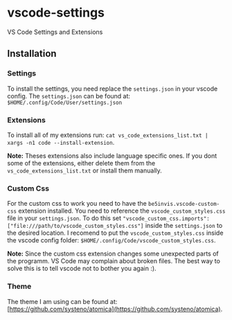 # vscode-settings
VS Code Settings and Extensions

## Installation

### Settings
To install the settings, you need replace the `settings.json` in your vscode config.
The `settings.json` can be found at: `$HOME/.config/Code/User/settings.json`


### Extensions

To install all of my extensions run: `cat vs_code_extensions_list.txt | xargs -n1 code --install-extension`.

**Note:** Theses extensions also include language specific ones. If you dont some of the extensions, either delete
them from the `vs_code_extensions_list.txt` or install them manually.

### Custom Css

For the custom css to work you need to have the `be5invis.vscode-custom-css` extension installed.
You need to reference the `vscode_custom_styles.css` file in your `settings.json`. 
To do this set `"vscode_custom_css.imports": ["file:///path/to/vscode_custom_styles.css"]` inside the `settings.json` to the desired location. 
I recomend to put the `vscode_custom_styles.css` inside the vscode config folder: `$HOME/.config/Code/vscode_custom_styles.css`.

**Note:** Since the custom css extension changes some unexpected parts of the programm. VS Code may complain about broken files.
The best way to solve this is to tell vscode not to bother you again :).

### Theme

The theme I am using can be found at: [https://github.com/systeno/atomica](https://github.com/systeno/atomica).
